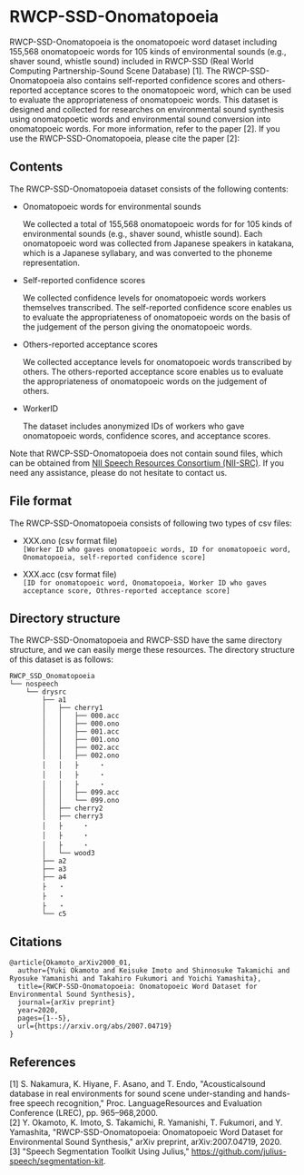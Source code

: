 # RWCP-SSD-Onomatopoeia

RWCP-SSD-Onomatopoeia is the onomatopoeic word dataset including 155,568 onomatopoeic words for 105 kinds of environmental sounds (e.g., shaver sound, whistle sound) included in RWCP-SSD (Real World Computing Partnership-Sound Scene Database) [1].
The RWCP-SSD-Onomatopoeia also contains self-reported confidence scores and others-reported acceptance scores to the onomatopoeic word, which can be used to evaluate the appropriateness of onomatopoeic words.
This dataset is designed and collected for researches on environmental sound synthesis using onomatopoetic words and environmental sound conversion into onomatopoeic words. For more information, refer to the paper [2]. If you use the RWCP-SSD-Onomatopoeia, please cite the paper [2]:  


## Contents

The RWCP-SSD-Onomatopoeia dataset consists of the following contents:

- Onomatopoeic words for environmental sounds

	We collected a total of 155,568 onomatopoeic words for for 105 kinds of environmental sounds (e.g., shaver sound, whistle sound). Each onomatopoeic word was collected from Japanese speakers in katakana, which is a Japanese syllabary, and was converted to the phoneme representation.

- Self-reported confidence scores

	We collected confidence levels for onomatopoeic words workers themselves transcribed. The self-reported confidence score enables us to evaluate the appropriateness of onomatopoeic words on the basis of the judgement of the person giving the onomatopoeic words.

- Others-reported acceptance scores

	We collected acceptance levels for onomatopoeic words transcribed by others. The others-reported acceptance score enables us to evaluate the appropriateness of onomatopoeic words on the judgement of others. 

- WorkerID

	The dataset includes anonymized IDs of workers who gave onomatopoeic words, confidence scores, and acceptance scores.

Note that RWCP-SSD-Onomatopoeia does not contain sound files, which can be obtained from [NII Speech Resources Consortium (NII-SRC)](http://research.nii.ac.jp/src/en/index.html). If you need any assistance, please do not hesitate to contact us.

## File format

The RWCP-SSD-Onomatopoeia consists of following two types of csv files:

- XXX.ono (csv format file)  
	``[Worker ID who gaves onomatopoeic words, ID for onomatopoeic word, Onomatopoeia, self-reported confidence score]``

- XXX.acc (csv format file)  
	``[ID for onomatopoeic word, Onomatopoeia, Worker ID who gaves acceptance score, Othres-reported acceptance score]``


## Directory structure

The RWCP-SSD-Onomatopoeia and RWCP-SSD have the same directory structure, and we can easily merge these resources.
The directory structure of this dataset is as follows:

	RWCP_SSD_Onomatopoeia
	└── nospeech
	    └── drysrc
	        ├── a1
	        │   ├── cherry1
	        │   │   ├── 000.acc
	        │   │   ├── 000.ono
	        │   │   ├── 001.acc
	        │   │   ├── 001.ono
	        │   │   ├── 002.acc
	        │   │   ├── 002.ono
	        │   │   ├     ・
	        │   │   ├     ・
	        │   │   ├     ・
	        │   │   ├── 099.acc
	        │   │   └── 099.ono
	        │   ├── cherry2
	        │   ├── cherry3
	        │   ├     ・
	        │   ├     ・
	        │   ├     ・
	        │   └── wood3
	        ├── a2
	        ├── a3
	        ├── a4
	        ├   ・
	        ├   ・
	        ├   ・
	        └── c5



## Citations
```
@article{Okamoto_arXiv2000_01,
  author={Yuki Okamoto and Keisuke Imoto and Shinnosuke Takamichi and Ryosuke Yamanishi and Takahiro Fukumori and Yoichi Yamashita},
  title={RWCP-SSD-Onomatopoeia: Onomatopoeic Word Dataset for Environmental Sound Synthesis},
  journal={arXiv preprint}
  year=2020,
  pages={1--5},
  url={https://arxiv.org/abs/2007.04719}
}
```


## References
[1] S. Nakamura, K. Hiyane, F. Asano, and T. Endo, "Acousticalsound database in real environments for sound scene under-standing and hands-free speech recognition," Proc. LanguageResources and Evaluation Conference (LREC), pp. 965–968,2000.  
[2] Y. Okamoto, K. Imoto, S. Takamichi, R. Yamanishi, T. Fukumori, and Y. Yamashita, "RWCP-SSD-Onomatopoeia: Onomatopoeic Word Dataset for Environmental Sound Synthesis," arXiv preprint, arXiv:2007.04719, 2020.  
[3] "Speech Segmentation Toolkit Using Julius," https://github.com/julius-speech/segmentation-kit.
